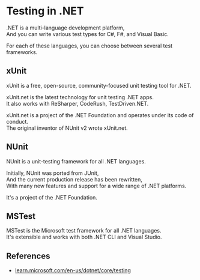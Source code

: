 # Testing in .NET

.NET is a multi-language development platform,  
And you can write various test types for C#, F#, and Visual Basic.

For each of these languages, you can choose between several test frameworks.

## xUnit

xUnit is a free, open-source, community-focused unit testing tool for .NET.

xUnit.net is the latest technology for unit testing .NET apps.  
It also works with ReSharper, CodeRush, TestDriven.NET.

xUnit.net is a project of the .NET Foundation and operates under its code of conduct.  
The original inventor of NUnit v2 wrote xUnit.net.

## NUnit

NUnit is a unit-testing framework for all .NET languages.

Initially, NUnit was ported from JUnit,  
And the current production release has been rewritten,  
With many new features and support for a wide range of .NET platforms.

It's a project of the .NET Foundation.

## MSTest

MSTest is the Microsoft test framework for all .NET languages.  
It's extensible and works with both .NET CLI and Visual Studio.

## References

- [learn.microsoft.com/en-us/dotnet/core/testing](https://learn.microsoft.com/en-us/dotnet/core/testing/)
